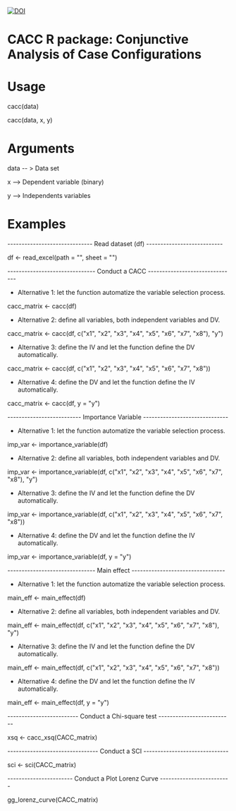 <a href="https://zenodo.org/badge/latestdoi/209760615"><img src="https://zenodo.org/badge/209760615.svg" alt="DOI"></a>
 
# CACC R package: Conjunctive Analysis of Case Configurations

# Usage
cacc(data)

cacc(data, x, y)

# Arguments

data	-- > Data set

x    -->  Dependent variable (binary)

y	   -->  Independents variables

# Examples

------------------------------ Read dataset (df) ---------------------------

df <- read_excel(path = "", sheet = "")

 ------------------------------- Conduct a CACC -------------------------------
- Alternative 1: let the function automatize the variable selection process.

cacc_matrix <- cacc(df)


- Alternative 2: define all variables, both independent variables and DV.

cacc_matrix <- cacc(df, c("x1", "x2", "x3", "x4", "x5", "x6", "x7", "x8"), "y")

- Alternative 3: define the IV and let the function define the DV automatically.

cacc_matrix <- cacc(df, c("x1", "x2", "x3", "x4", "x5", "x6", "x7", "x8"))

- Alternative 4: define the DV and let the function define the IV automatically.

cacc_matrix <- cacc(df, y = "y")

 -------------------------- Importance Variable  ------------------------------
- Alternative 1: let the function automatize the variable selection process.

imp_var <- importance_variable(df)


- Alternative 2: define all variables, both independent variables and DV.

imp_var <- importance_variable(df, c("x1", "x2", "x3", "x4", "x5", "x6", "x7", "x8"), "y")

- Alternative 3: define the IV and let the function define the DV automatically.

imp_var <- importance_variable(df, c("x1", "x2", "x3", "x4", "x5", "x6", "x7", "x8"))

- Alternative 4: define the DV and let the function define the IV automatically.

imp_var <- importance_variable(df, y = "y")

 ------------------------------- Main effect  ---------------------------------
- Alternative 1: let the function automatize the variable selection process.

main_eff <- main_effect(df)


- Alternative 2: define all variables, both independent variables and DV.

main_eff <- main_effect(df, c("x1", "x2", "x3", "x4", "x5", "x6", "x7", "x8"), "y")

- Alternative 3: define the IV and let the function define the DV automatically.

main_eff <- main_effect(df, c("x1", "x2", "x3", "x4", "x5", "x6", "x7", "x8"))

- Alternative 4: define the DV and let the function define the IV automatically.

main_eff <- main_effect(df, y = "y")

 ------------------------- Conduct a Chi-square test --------------------------

xsq <- cacc_xsq(CACC_matrix)

 -------------------------------- Conduct a SCI  ------------------------------

sci <- sci(CACC_matrix)

 ----------------------- Conduct a Plot Lorenz Curve  -------------------------

gg_lorenz_curve(CACC_matrix)

